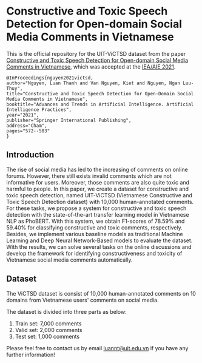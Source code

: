 # Constructive and Toxic Speech Detection for Open-domain Social Media Comments in Vietnamese
This is the official repository for the UIT-ViCTSD dataset from the paper [Constructive and Toxic Speech Detection for Open-domain Social Media Comments in Vietnamese](https://arxiv.org/pdf/2103.10069.pdf), which was accepted at the [IEA/AIE 2021](https://ieaaie2021.wordpress.com/list-of-accepted-papers/).

```
@InProceedings{nguyen2021victsd,
author="Nguyen, Luan Thanh and Van Nguyen, Kiet and Nguyen, Ngan Luu-Thuy",
title="Constructive and Toxic Speech Detection for Open-Domain Social Media Comments in Vietnamese",
booktitle="Advances and Trends in Artificial Intelligence. Artificial Intelligence Practices",
year="2021",
publisher="Springer International Publishing",
address="Cham",
pages="572--583"
}
```

## Introduction

The rise of social media has led to the increasing of comments on online forums. However, there still exists invalid comments which are not informative for users. Moreover, those comments are also quite toxic and harmful to people. In this paper, we create a dataset for constructive and toxic speech detection, named UIT-ViCTSD (Vietnamese Constructive and Toxic Speech Detection dataset) with 10,000 human-annotated comments. For these tasks, we propose a system for constructive and toxic speech detection with the state-of-the-art transfer learning model in Vietnamese NLP as PhoBERT. With this system, we obtain F1-scores of 78.59% and 59.40% for classifying constructive and toxic comments, respectively. Besides, we implement various baseline models as traditional Machine Learning and Deep Neural Network-Based models to evaluate the dataset. With the results, we can solve several tasks on the online discussions and develop the framework for identifying constructiveness and toxicity of Vietnamese social media comments automatically.

## Dataset
The ViCTSD dataset is consist of 10,000 human-annotated comments on 10 domains from Vietnamese users' comments on social media.

The dataset is divided into three parts as below:
1. Train set: 7,000 comments
2. Valid set: 2,000 comments
3. Test set: 1,000 comments

Please feel free to contact us by email luannt@uit.edu.vn if you have any further information!

